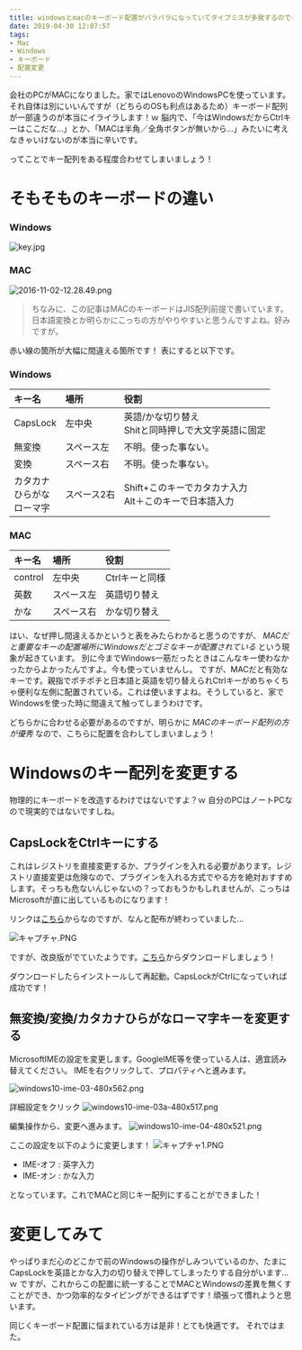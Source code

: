 ```yaml
---
title: windowsとmacのキーボード配置がバラバラになっていてタイプミスが多発するのでキー配列をいじった話
date: 2019-04-30 12:07:57
tags:
- Mac
- Windows
- キーボード
- 配置変更
---
```


会社のPCがMACになりました。家ではLenovoのWindowsPCを使っています。
それ自体は別にいいんですが（どちらのOSも利点はあるため）キーボード配列が一部違うのが本当にイライラします！ｗ
脳内で、「今はWindowsだからCtrlキーはここだな…」とか、「MACは半角／全角ボタンが無いから…」みたいに考えなきゃいけないのが本当に辛いです。

ってことでキー配列をある程度合わせてしまいましょう！

# そもそものキーボードの違い
### Windows
![key.jpg](https://qiita-image-store.s3.ap-northeast-1.amazonaws.com/0/178351/4019b368-a1f6-6a08-ac77-3601a079f6d1.jpeg)


### MAC
![2016-11-02-12.28.49.png](https://qiita-image-store.s3.ap-northeast-1.amazonaws.com/0/178351/4463f9d8-ae55-2cbe-c99d-678424aadaaa.png)

> ちなみに、この記事はMACのキーボードはJIS配列前提で書いています。日本語変換とか明らかにこっちの方がやりやすいと思うんですよね。好みですが。

赤い線の箇所が大幅に間違える箇所です！
表にすると以下です。

### Windows

| キー名 | 場所 | 役割 |
|:--|:--|:--|
| CapsLock | 左中央 | 英語/かな切り替え<br>Shitと同時押しで大文字英語に固定 |
| 無変換 | スペース左 | 不明。使った事ない。 |
| 変換 | スペース右 | 不明。使った事ない。 |
| カタカナ<br>ひらがな<br>ローマ字 | スペース2右 | Shift+このキーでカタカナ入力<br>Alt＋このキーで日本語入力 |

### MAC
| キー名 | 場所 | 役割 |
|:--|:--|:--|
| control | 左中央 | Ctrlキーと同様 |
| 英数 | スペース左 | 英語切り替え |
| かな | スペース右 | かな切り替え |

はい、なぜ押し間違えるかというと表をみたらわかると思うのですが、 *MACだと重要なキーの配置場所にWindowsだとゴミなキーが配置されている* という現象が起きています。
別に今までWindows一筋だったときはこんなキー使わなかったからよかったんですよ。今も使っていませんし。
ですが、MACだと有効なキーです。親指でポチポチと日本語と英語を切り替えられCtrlキーがめちゃくちゃ便利な左側に配置されている。これは使いますよね。そうしていると、家でWindowsを使った時に間違えて触ってしまうわけです。

どちらかに合わせる必要があるのですが、明らかに *MACのキーボード配列の方が優秀* なので、こちらに配置を合わしてしまいましょう！

# Windowsのキー配列を変更する
物理的にキーボードを改造するわけではないですよ？ｗ 自分のPCはノートPCなので現実的ではないですしね。
## CapsLockをCtrlキーにする
これはレジストリを直接変更するか、プラグインを入れる必要があります。レジストリ直接変更は危険なので、プラグインを入れる方式でやる方を絶対おすすめします。そっちも危ないんじゃないの？っておもうかもしれませんが、こっちはMicrosoftが直に出しているものになります！

リンクは[こちら](https://docs.microsoft.com/ja-jp/previous-versions/bb897578)からなのですが、なんと配布が終わっていました…

![キャプチャ.PNG](https://qiita-image-store.s3.ap-northeast-1.amazonaws.com/0/178351/625b41ed-32d3-89d0-bde4-eb5e941c9db8.png)

ですが、改良版がでていたようです。[こちら](https://docs.microsoft.com/en-us/sysinternals/downloads/ctrl2cap)からダウンロードしましょう！

ダウンロードしたらインストールして再起動。CapsLockがCtrlになっていれば成功です！

## 無変換/変換/カタカナひらがなローマ字キーを変更する
MicrosoftIMEの設定を変更します。GoogleIME等を使っている人は、適宜読み替えてください。
IMEを右クリックして、プロパティへと進みます。

![windows10-ime-03-480x562.png](https://qiita-image-store.s3.ap-northeast-1.amazonaws.com/0/178351/9bf3f6c8-863c-3142-7955-6c38083c461d.png)

詳細設定をクリック
![windows10-ime-03a-480x517.png](https://qiita-image-store.s3.ap-northeast-1.amazonaws.com/0/178351/9bce0eea-1576-0343-4c90-3365b9f0d9fb.png)

編集操作から、変更へ進みます。
![windows10-ime-04-480x521.png](https://qiita-image-store.s3.ap-northeast-1.amazonaws.com/0/178351/c73b16e4-c6ab-fada-a5a9-bd8d350cbc71.png)

ここの設定を以下のように変更します！
![キャプチャ1.PNG](https://qiita-image-store.s3.ap-northeast-1.amazonaws.com/0/178351/b0d320f3-50b9-f034-079b-462bea729e63.png)

* IME-オフ : 英字入力
* IME-オン : かな入力

となっています。これでMACと同じキー配列にすることができました！

# 変更してみて
やっぱりまだ心のどこかで前のWindowsの操作がしみついているのか、たまにCapsLockを英語とかな入力の切り替えで押してしまったりする自分がいます…ｗ
ですが、これからこの配置に統一することでMACとWindowsの差異を無くすことができ、かつ効率的なタイピングができるはずです！頑張って慣れようと思います。

同じくキーボード配置に悩まれている方は是非！とても快適です。
それではまた。